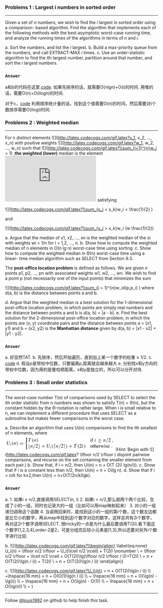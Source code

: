 ### Problems 1 : Largest i numbers in sorted order
***

Given a set of *n* numbers, we wish to find the *i* largest in sorted order using a comparison- based algorithm. Find the algorithm that implements each of the following methods with the best asymptotic worst-case running time, and analyze the running times of the algorithms in terms of *n* and *i*.


a. Sort the numbers, and list the *i* largest.
b. Build a max-priority queue from the numbers, and call EXTRACT-MAX *i* times.
c. Use an order-statistic algorithm to find the *i*th largest number, partition around that number, and sort the *i* largest numbers.

### `Answer`
a和b的代码在这里.[code](./problems/i-largest.py).
如果先排序的话，就需要O(nlgn)+O(i)的时间.
用堆的话，需要O(n)+O(ilogn)的时间.

对于c，[code](./problems/i-largest.cpp)
利用顺序统计量的话，找到这个值需要O(n)的时间，然后需要对i个数排序需要O(ilogi)时间.


### Problems 2 : Weighted median
***
For n distinct elements ![](http://latex.codecogs.com/gif.latex?x_1, x_2, ..., x_n) with positive weights ![](http://latex.codecogs.com/gif.latex?w_1, w_2, ..., w_n) such that 
![](http://latex.codecogs.com/gif.latex?\\sum_{i=1}^{n}w_i = 1)
,**the weighted (lower)** median is the element ![](http://latex.codecogs.com/gif.latex?x_k) satisfying

![](http://latex.codecogs.com/gif.latex?\\sum_{x_i < x_k}w_i < \\frac{1}{2}     )

and

![](http://latex.codecogs.com/gif.latex?\\sum_{x_i > x_k}w_i \\le \\frac{1}{2})

a. Argue that the median of x1, x2, ..., xn is the weighted median of the xi with weights wi = 1/n for i = 1,2, ..., n.
b. Show how to compute the weighted median of n elements in O(n lg n) worst-case time using sorting.
c. Show how to compute the weighted median in Θ(n) worst-case time using a linear- time median algorithm such as SELECT from Section 9.3.

The **post-office location problem** is defined as follows. We are given *n* points p1, p2, ..., pn with associated weights w1, w2, ..., wn. We wish to find a point p (not necessarily one of the input points) that minimizes the sum 

![](http://latex.codecogs.com/gif.latex?\\sum_{i = 1}^{n}w_id\(p,p_i\)
)
where *d*(a, b) is the distance between points a and b.

d. Argue that the weighted median is a best solution for the 1-dimensional post-office location problem, in which points are simply real numbers and the distance between points a and b is *d*(a, b) = |a - b|.
e. Find the best solution for the 2-dimensional post-office location problem, in which the points are (x, y) coordinate pairs and the distance between points a = (x1, y1) and b = (x2, y2) is the **Manhattan distance** given by d(a, b) = |x1 - x2| + |y1 - y2|.


### `Answer`
a. 好显然TAT.
b. 先排序，然后开始遍历，直到加上某一个数字的权重 ≥ 1/2.
c. [code](./problems/weighted_median.py)
d. 假设p是带权中位数，只要偏离p,距离就会越来越大
e. 分别找x和y方向的带权中位数，因为用的是曼哈顿距离，x和y是独立的，所以可以分开对待.


### Problems 3 : Small order statistics
***
The worst-case number T(n) of comparisons used by SELECT to select the ith order statistic from n numbers was shown to satisfy T(n) = Θ(n), but the constant hidden by the Θ-notation is rather large. When i is small relative to n, we can implement a different procedure that uses SELECT as a subroutine but makes fewer comparisons in the worst case.

a. Describe an algorithm that uses Ui(n) comparisons to find the ith smallest of n elements, where
![image](./repo/p/o.png)(Hint: Begin with 
![](http://latex.codecogs.com/gif.latex? \\lfloor n/2 \\rfloor )
disjoint pairwise comparisons, and recurse on the set containing the smaller element from each pair.)
b. Show that, if i < n/2, then Ui(n) = n + O(T (2i) lg(n/i)).
c. Show that if i is a constant less than n/2, then Ui(n) = n + O(lg n).
d. Show that if *i* = n/k for k≥2,then Ui(n) = n+O(T(2n/k)lgk).

### `Answer`
a. 
	1. 如果i ≥ n/2,直接调用SELECT(n, i)
	2. 如果i < n/2,那么就两个两个比较，生成了小的一组，同时也记录大的一组（比如可以用map映射起来）
	3. 对小的一组递归调用这个函数
	4. 当调用回来时，能找到这小的一组的第i个数，这个数左边都是比它小的数字，再从map中找到这i个数字对应的数字，这样总共有2i个数字，再对这2i个数字调用SELECT.
	很tricky的一点是为什么最后要调用T(2i),看下面这个数字[1,2,3,4],order-2是2，可是分组完后较小元素是[1,3],所以还要对另外i个数字进行比较.

b. 	![](http://latex.codecogs.com/gif.latex?\\begin{align} \\label{eq:none}
	U_i\(n\) = \\lfloor n/2 \\rfloor  + U_i\(\\lceil n/2 \\rceil\) + T\(2i\) \\nonumber \\
	  = \\lfloor n/2 \\rfloor  + \\lceil n/2 \\rceil + O\(T\(2i\)\\lg\(\\lfloor n/2 \\rfloor / i\)\)+T\(2i\)	  \\ = n + O\(T\(2i\)\\lg\(n / i\)\) + T\(2i\) \\ = n + O\(T\(2i\)\\lg\(n / i\)\)
\\end{align})

c. ![](http://latex.codecogs.com/gif.latex?U_i\(n\) = n + O\(T\(2i\)\\lg\(n / i\)\) \\\\  ~\hspace{16 mm} = n + O\(O\(1\)\\lg\(n / i\)\) \\\\  ~
\hspace{16 mm} = n + O\(\\lg\(n\) - \\lg\(i\)\) \\\\  ~
\hspace{16 mm} = n + O\(\\lg\(n\) - O\(1\)\) \\\\  ~
\hspace{16 mm} = n + O\(\\lg\(n\)\) \\\\  ~
)

***
Follow [@louis1992](https://github.com/gzc) on github to help finish this task.